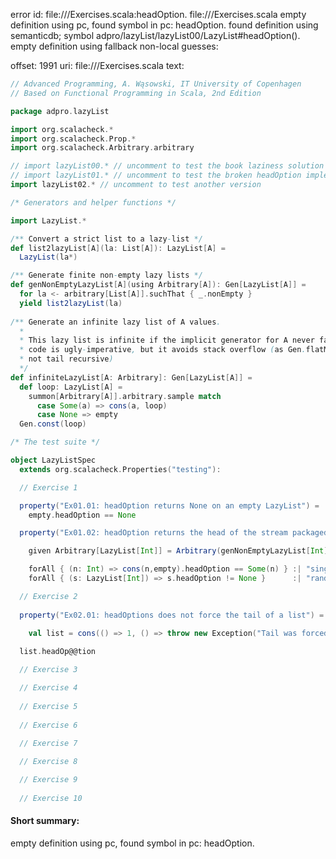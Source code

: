 error id: file://<WORKSPACE>/Exercises.scala:headOption.
file://<WORKSPACE>/Exercises.scala
empty definition using pc, found symbol in pc: headOption.
found definition using semanticdb; symbol adpro/lazyList/lazyList00/LazyList#headOption().
empty definition using fallback
non-local guesses:

offset: 1991
uri: file://<WORKSPACE>/Exercises.scala
text:
```scala
// Advanced Programming, A. Wąsowski, IT University of Copenhagen
// Based on Functional Programming in Scala, 2nd Edition

package adpro.lazyList

import org.scalacheck.*
import org.scalacheck.Prop.*
import org.scalacheck.Arbitrary.arbitrary

// import lazyList00.* // uncomment to test the book laziness solution implementation
// import lazyList01.* // uncomment to test the broken headOption implementation
import lazyList02.* // uncomment to test another version

/* Generators and helper functions */

import LazyList.*

/** Convert a strict list to a lazy-list */
def list2lazyList[A](la: List[A]): LazyList[A] = 
  LazyList(la*)

/** Generate finite non-empty lazy lists */
def genNonEmptyLazyList[A](using Arbitrary[A]): Gen[LazyList[A]] =
  for la <- arbitrary[List[A]].suchThat { _.nonEmpty }
  yield list2lazyList(la)
  
/** Generate an infinite lazy list of A values.
  *
  * This lazy list is infinite if the implicit generator for A never fails. The
  * code is ugly-imperative, but it avoids stack overflow (as Gen.flatMap is
  * not tail recursive)
  */
def infiniteLazyList[A: Arbitrary]: Gen[LazyList[A]] =
  def loop: LazyList[A] =
    summon[Arbitrary[A]].arbitrary.sample match
      case Some(a) => cons(a, loop)
      case None => empty
  Gen.const(loop)

/* The test suite */

object LazyListSpec 
  extends org.scalacheck.Properties("testing"):

  // Exercise 1

  property("Ex01.01: headOption returns None on an empty LazyList") = 
    empty.headOption == None

  property("Ex01.02: headOption returns the head of the stream packaged in Some") =

    given Arbitrary[LazyList[Int]] = Arbitrary(genNonEmptyLazyList[Int])

    forAll { (n: Int) => cons(n,empty).headOption == Some(n) } :| "singleton" &&
    forAll { (s: LazyList[Int]) => s.headOption != None }      :| "random" 

  // Exercise 2
  
  property("Ex02.01: headOptions does not force the tail of a list") =
    
    val list = cons(() => 1, () => throw new Exception("Tail was forced"))

  list.headOp@@tion

  // Exercise 3

  // Exercise 4
  
  // Exercise 5
  
  // Exercise 6
  
  // Exercise 7

  // Exercise 8

  // Exercise 9
 
  // Exercise 10


```


#### Short summary: 

empty definition using pc, found symbol in pc: headOption.